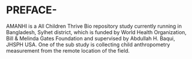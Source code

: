 # PREFACE-
AMANHI is a All Children Thrive Bio repository study currently running in Bangladesh, Sylhet district, which is funded by World Health Organization, Bill & Melinda Gates Foundation and supervised by Abdullah H. Baqui, JHSPH USA. One of the sub study is collecting child anthropometry measurement from the remote location of the field.  
